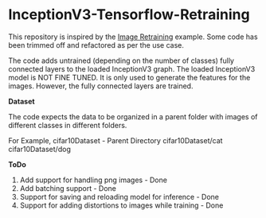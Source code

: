 # InceptionV3-Tensorflow-Retraining

This repository is inspired by the [Image Retraining](https://github.com/tensorflow/tensorflow/tree/master/tensorflow/examples/image_retraining) example. Some code has been trimmed off and refactored as per the use case.

The code adds untrained (depending on the number of classes) fully connected layers to the loaded InceptionV3 graph. The loaded InceptionV3 model is NOT FINE TUNED. It is only used to generate the features for the images. However, the fully connected layers are trained.

<b> Dataset </b>

The code expects the data to be organized in a parent folder with images of different classes in different folders.

For Example,
cifar10Dataset - Parent Directory
cifar10Dataset/cat
cifar10Dataset/dog

<b> ToDo </b>

1) Add support for handling png images - Done
2) Add batching support - Done
3) Support for saving and reloading model for inference - Done
4) Support for adding distortions to images while training - Done
